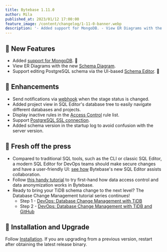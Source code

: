 ```yaml
---
title: Bytebase 1.11.0
author: Mila
published_at: 2023/01/12 17:00:00
feature_image: /content/changelog/1-11-0-banner.webp
description: '- Added support for MongoDB. - View ER Diagrams with the new Schema Diagram. - Edit PostgreSQL schema via the UI-based Schema Editor.'
---
```


## 🚀 New Features

- Added [support for MongoDB](/docs/introduction/supported-databases). 🍃
- View ER Diagrams with the new [Schema Diagram](/docs/change-database/schema-diagram).
- Support editing PostgreSQL schema via the UI-based [Schema Editor](/docs/change-database/schema-editor). 🐘

## 🎄 Enhancements

- Send notifications via [webhook](/docs/change-database/webhook) when the stage status is changed.
- Added project view in SQL Editor's database tree to easily navigate different databases and projects.
- Display inactive rules in the [Access Control](/docs/security/data-access-control) rule list.
- Support [PostgreSQL SSL connection](/docs/get-started/step-by-step/add-an-instance#add-an-instance).
- Added schema version in the startup log to avoid confusion with the server version.

## 📰 Fresh off the press

- Compared to traditional SQL tools, such as the CLI or classic SQL Editor, a modern SQL Editor for DevOps teams should make secure changes and have a user-friendly UI: [see how](/blog/the-sql-editor-for-developers-and-dbas) Bytebase's new SQL Editor assists collaboration.
- Follow [this handy tutorial](/docs/tutorials/how-to-configure-database-access-control-and-data-anonymization-for-developer) to try first-hand how data access control and data anonymization works in Bytebase.
- Ready to bring your TiDB schema change to the next level? The Database Change Management tutorial series continues!
  - Step 1 - [DevOps: Database Change Management with TiDB](/docs/tutorials/database-change-management-with-tidb)
  - Step 2 - [DevOps: Database Change Management with TiDB and GitHub](/docs/tutorials/database-change-management-with-tidb-and-github)

## 📕 Installation and Upgrade

Follow [Installation](/docs/get-started/install/overview). If you are upgrading from a previous version, restart after obtaining the latest release binary.

